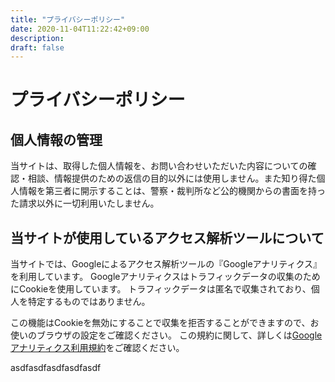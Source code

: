 ```yaml
---
title: "プライバシーポリシー"
date: 2020-11-04T11:22:42+09:00
description:
draft: false
---
```


# プライバシーポリシー

## 個人情報の管理

当サイトは、取得した個人情報を、お問い合わせいただいた内容についての確認・相談、情報提供のための返信の目的以外には使用しません。また知り得た個人情報を第三者に開示することは、警察・裁判所など公的機関からの書面を持った請求以外に一切利用いたしません。

## 当サイトが使用しているアクセス解析ツールについて

当サイトでは、Googleによるアクセス解析ツールの『Googleアナリティクス』を利用しています。
Googleアナリティクスはトラフィックデータの収集のためにCookieを使用しています。
トラフィックデータは匿名で収集されており、個人を特定するものではありません。

この機能はCookieを無効にすることで収集を拒否することができますので、お使いのブラウザの設定をご確認ください。
この規約に関して、詳しくは[Googleアナリティクス利用規約](https://marketingplatform.google.com/about/analytics/terms/jp/)をご確認ください。


asdfasdfasdfasdfasdf